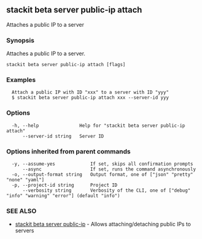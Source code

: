 ## stackit beta server public-ip attach

Attaches a public IP to a server

### Synopsis

Attaches a public IP to a server.

```
stackit beta server public-ip attach [flags]
```

### Examples

```
  Attach a public IP with ID "xxx" to a server with ID "yyy"
  $ stackit beta server public-ip attach xxx --server-id yyy
```

### Options

```
  -h, --help               Help for "stackit beta server public-ip attach"
      --server-id string   Server ID
```

### Options inherited from parent commands

```
  -y, --assume-yes             If set, skips all confirmation prompts
      --async                  If set, runs the command asynchronously
  -o, --output-format string   Output format, one of ["json" "pretty" "none" "yaml"]
  -p, --project-id string      Project ID
      --verbosity string       Verbosity of the CLI, one of ["debug" "info" "warning" "error"] (default "info")
```

### SEE ALSO

* [stackit beta server public-ip](./stackit_beta_server_public-ip.md)	 - Allows attaching/detaching public IPs to servers

